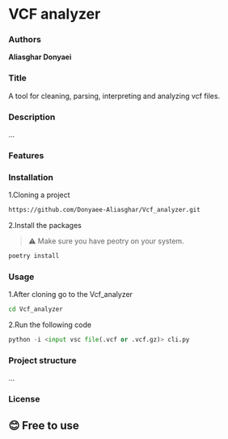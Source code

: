 # VCF analyzer

### Authors
**Aliasghar Donyaei**

### Title
A tool for cleaning, parsing, interpreting and analyzing vcf files.

### Description
...

### Features

### Installation 
1.Cloning a project
```bash
https://github.com/Donyaee-Aliasghar/Vcf_analyzer.git
```
2.Install the packages
> ⚠️ Make sure you have peotry on your system.
```python
poetry install
```

### Usage
1.After cloning go to the Vcf_analyzer
```bash
cd Vcf_analyzer
```
2.Run the following code
```python
python -i <input vsc file(.vcf or .vcf.gz)> cli.py
```

### Project structure
...

### License
## 😊 Free to use
